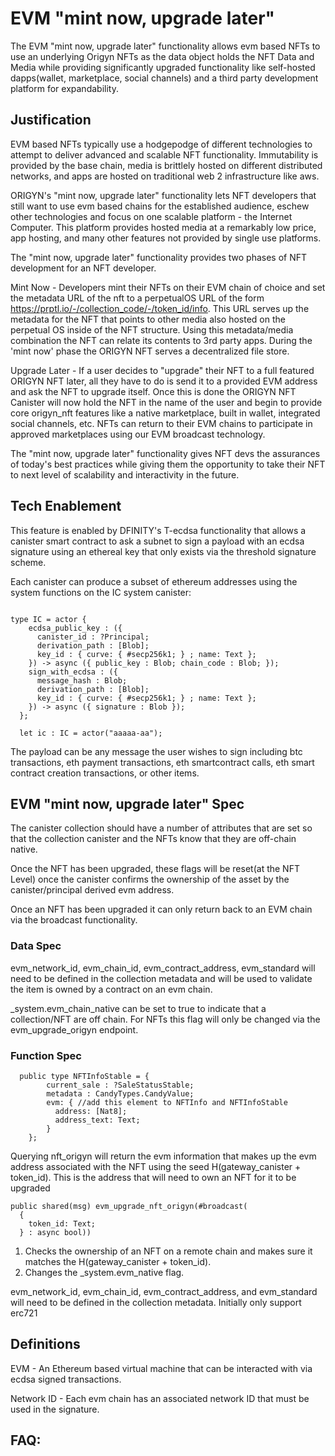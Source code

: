# EVM "mint now, upgrade later"

The EVM "mint now, upgrade later" functionality allows evm based NFTs to use an underlying Origyn NFTs as the data object holds the NFT Data and Media while providing significantly upgraded functionality like self-hosted dapps(wallet, marketplace, social channels) and a third party development platform for expandability.

## Justification

EVM based NFTs typically use a hodgepodge of different technologies to attempt to deliver advanced and scalable NFT functionality. Immutability is provided by the base chain, media is brittlely hosted on different distributed networks, and apps are hosted on traditional web 2 infrastructure like aws.

ORIGYN's "mint now, upgrade later" functionality lets NFT developers that still want to use evm based chains for the established audience, eschew other technologies and focus on one scalable platform - the Internet Computer.  This platform provides hosted media at a remarkably low price, app hosting, and many other features not provided by single use platforms.

The "mint now, upgrade later" functionality provides two phases of NFT development for an NFT developer.

Mint Now - Developers mint their NFTs on their EVM chain of choice and set the metadata URL of the nft to a perpetualOS URL of the form https://prptl.io/-/collection_code/-/token_id/info.  This URL serves up the metadata for the NFT that points to other media also hosted on the perpetual OS inside of the NFT structure.  Using this metadata/media combination the NFT can relate its contents to 3rd party apps.  During the 'mint now' phase the ORIGYN NFT serves a decentralized file store.

Upgrade Later -  If a user decides to "upgrade" their NFT to a full featured ORIGYN NFT later, all they have to do is send it to a provided EVM address and ask the NFT to upgrade itself. Once this is done the ORIGYN NFT Canister will now hold the NFT in the name of the user and begin to provide core origyn_nft features like a native marketplace, built in wallet, integrated social channels, etc.  NFTs can return to their EVM chains to participate in approved marketplaces using our EVM broadcast technology.

The "mint now, upgrade later" functionality gives NFT devs the assurances of today's best practices while giving them the opportunity to take their NFT to next level of scalability and interactivity in the future.

## Tech Enablement

This feature is enabled by DFINITY's T-ecdsa functionality that allows a canister smart contract to ask a subnet to sign a payload with an ecdsa signature using an ethereal key that only exists via the threshold signature scheme.

Each canister can produce a subset of ethereum addresses using the system functions on the IC system canister:

```

type IC = actor {
    ecdsa_public_key : ({
      canister_id : ?Principal;
      derivation_path : [Blob];
      key_id : { curve: { #secp256k1; } ; name: Text };
    }) -> async ({ public_key : Blob; chain_code : Blob; });
    sign_with_ecdsa : ({
      message_hash : Blob;
      derivation_path : [Blob];
      key_id : { curve: { #secp256k1; } ; name: Text };
    }) -> async ({ signature : Blob });
  };

  let ic : IC = actor("aaaaa-aa");

```

The payload can be any message the user wishes to sign including btc transactions, eth payment transactions, eth smartcontract calls, eth smart contract creation transactions, or other items.

## EVM "mint now, upgrade later" Spec

The canister collection should have a number of attributes that are set so that the collection canister and the NFTs know that they are off-chain native.

Once the NFT has been upgraded, these flags will be reset(at the NFT Level) once the canister confirms the ownership of the asset by the canister/principal derived evm address.

Once an NFT has been upgraded it can only return back to an EVM chain via the broadcast functionality.

### Data Spec

evm_network_id, evm_chain_id, evm_contract_address, evm_standard will need to be defined in the collection metadata and will be used to validate the item is owned by a contract on an evm chain.

_system.evm_chain_native can be set to true to indicate that a collection/NFT are off chain. For NFTs this flag will only be changed via the evm_upgrade_origyn endpoint.

### Function Spec

```
  public type NFTInfoStable = {
        current_sale : ?SaleStatusStable;
        metadata : CandyTypes.CandyValue;
        evm: { //add this element to NFTInfo and NFTInfoStable
          address: [Nat8];
          address_text: Text;
        }
    };
```

Querying nft_origyn will return the evm information that makes up the evm address associated with the NFT using the seed H(gateway_canister  + token_id).  This is the address that will need to own an NFT for it to be upgraded

```
public shared(msg) evm_upgrade_nft_origyn(#broadcast(
  {
    token_id: Text;
  } : async bool))
```

1. Checks the ownership of an NFT on a remote chain and makes sure it matches the H(gateway_canister  + token_id).
2. Changes the _system.evm_native flag.

evm_network_id, evm_chain_id, evm_contract_address, and evm_standard will need to be defined in the collection metadata. Initially only support erc721

## Definitions

EVM - An Ethereum based virtual machine that can be interacted with via ecdsa signed transactions.

Network ID - Each evm chain has an associated network ID that must be used in the signature.


## FAQ:

